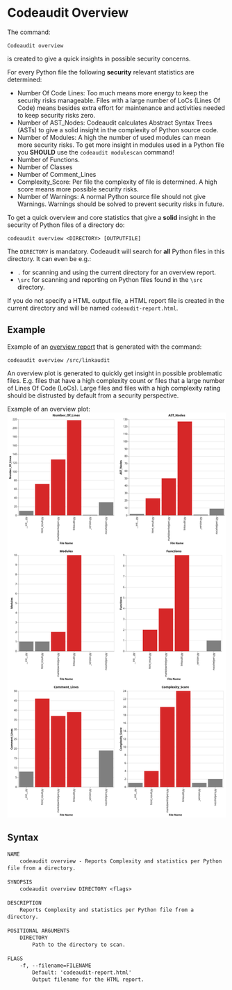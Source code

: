 
# Codeaudit Overview

The command:

```
Codeaudit overview
```
is created to give a quick insights in possible security concerns.

For every Python file the following **security** relevant statistics are determined:
* Number Of Code Lines: Too much means more energy to keep the security risks manageable. Files with a large number of LoCs (Lines Of Code) means besides extra effort for maintenance and activities needed to keep security risks zero.
* Number of AST_Nodes: Codeaudit calculates Abstract Syntax Trees (ASTs) to give a solid insight in the complexity of Python source code.
* Number of Modules: A high the number of used modules can mean more security risks. To get more insight in modules used in a Python file you **SHOULD** use the `codeaudit modulescan` command!
* Number of Functions.
* Number of Classes 
* Number of Comment_Lines
* Complexity_Score: Per file the complexity of file is determined. A high score means more possible security risks.
* Number of Warnings: A normal Python source file should not give Warnings. Warnings should be solved to prevent security risks in future.



To get a quick overview and core statistics that give a **solid** insight in the security of Python files of a directory do:

```text
codeaudit overview <DIRECTORY> [OUTPUTFILE]
```

The `DIRECTORY` is mandatory. Codeaudit will search for **all** Python files in this directory. It can even be e.g.:
* `.` for scanning and using the current directory for an overview report.
* `\src` for scanning and reporting on Python files found in the `\src` directory.

If you do not specify a HTML output file, a HTML report file is created in the current directory and will be named `codeaudit-report.html`.


## Example

Example of an [overview report](examples/overview.html) that is generated with the command:

```
codeaudit overview /src/linkaudit
```

An overview plot  is generated to quickly get insight in possible problematic files. E.g. files that have a high complexity count or files that a large number of Lines Of Code (LoCs). Large files and files with a high complexity rating should be distrusted by default from a security perspective. 

Example of an overview plot:
![overview visual](overviewplot.png)

## Syntax

```text
NAME
    codeaudit overview - Reports Complexity and statistics per Python file from a directory.

SYNOPSIS
    codeaudit overview DIRECTORY <flags>

DESCRIPTION
    Reports Complexity and statistics per Python file from a directory.

POSITIONAL ARGUMENTS
    DIRECTORY
        Path to the directory to scan.

FLAGS
    -f, --filename=FILENAME
        Default: 'codeaudit-report.html'
        Output filename for the HTML report.

```
